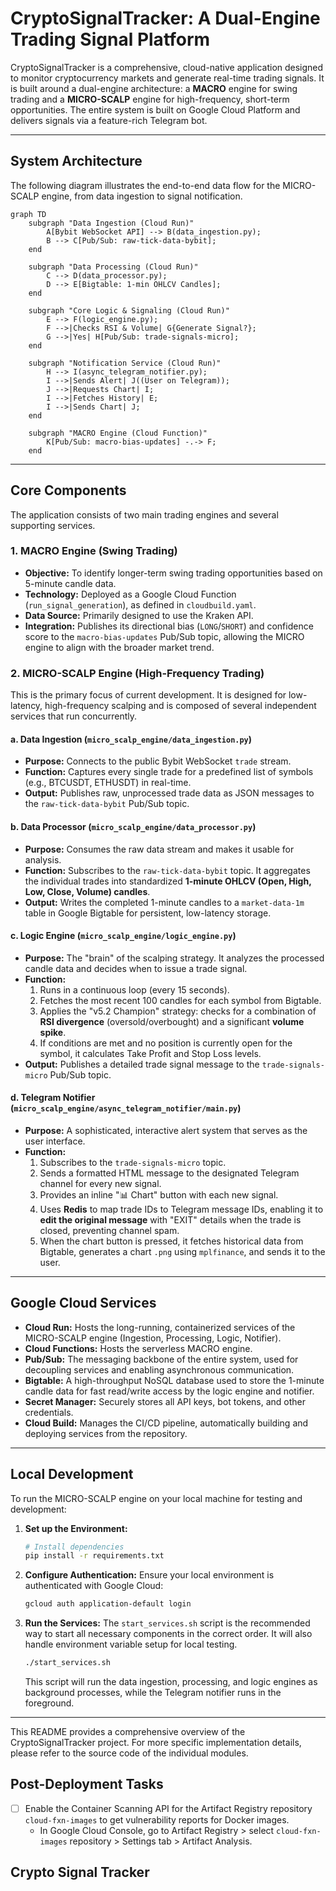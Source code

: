 # CryptoSignalTracker: A Dual-Engine Trading Signal Platform

CryptoSignalTracker is a comprehensive, cloud-native application designed to monitor cryptocurrency markets and generate real-time trading signals. It is built around a dual-engine architecture: a **MACRO** engine for swing trading and a **MICRO-SCALP** engine for high-frequency, short-term opportunities. The entire system is built on Google Cloud Platform and delivers signals via a feature-rich Telegram bot.

---

## System Architecture

The following diagram illustrates the end-to-end data flow for the MICRO-SCALP engine, from data ingestion to signal notification.

```mermaid
graph TD
    subgraph "Data Ingestion (Cloud Run)"
        A[Bybit WebSocket API] --> B(data_ingestion.py);
        B --> C[Pub/Sub: raw-tick-data-bybit];
    end

    subgraph "Data Processing (Cloud Run)"
        C --> D(data_processor.py);
        D --> E[Bigtable: 1-min OHLCV Candles];
    end

    subgraph "Core Logic & Signaling (Cloud Run)"
        E --> F(logic_engine.py);
        F -->|Checks RSI & Volume| G{Generate Signal?};
        G -->|Yes| H[Pub/Sub: trade-signals-micro];
    end

    subgraph "Notification Service (Cloud Run)"
        H --> I(async_telegram_notifier.py);
        I -->|Sends Alert| J((User on Telegram));
        J -->|Requests Chart| I;
        I -->|Fetches History| E;
        I -->|Sends Chart| J;
    end
    
    subgraph "MACRO Engine (Cloud Function)"
        K[Pub/Sub: macro-bias-updates] -.-> F;
    end
```

---

## Core Components

The application consists of two main trading engines and several supporting services.

### 1. MACRO Engine (Swing Trading)

-   **Objective:** To identify longer-term swing trading opportunities based on 5-minute candle data.
-   **Technology:** Deployed as a Google Cloud Function (`run_signal_generation`), as defined in `cloudbuild.yaml`.
-   **Data Source:** Primarily designed to use the Kraken API.
-   **Integration:** Publishes its directional bias (`LONG`/`SHORT`) and confidence score to the `macro-bias-updates` Pub/Sub topic, allowing the MICRO engine to align with the broader market trend.

### 2. MICRO-SCALP Engine (High-Frequency Trading)

This is the primary focus of current development. It is designed for low-latency, high-frequency scalping and is composed of several independent services that run concurrently.

#### a. Data Ingestion (`micro_scalp_engine/data_ingestion.py`)

-   **Purpose:** Connects to the public Bybit WebSocket `trade` stream.
-   **Function:** Captures every single trade for a predefined list of symbols (e.g., BTCUSDT, ETHUSDT) in real-time.
-   **Output:** Publishes raw, unprocessed trade data as JSON messages to the `raw-tick-data-bybit` Pub/Sub topic.

#### b. Data Processor (`micro_scalp_engine/data_processor.py`)

-   **Purpose:** Consumes the raw data stream and makes it usable for analysis.
-   **Function:** Subscribes to the `raw-tick-data-bybit` topic. It aggregates the individual trades into standardized **1-minute OHLCV (Open, High, Low, Close, Volume) candles**.
-   **Output:** Writes the completed 1-minute candles to a `market-data-1m` table in Google Bigtable for persistent, low-latency storage.

#### c. Logic Engine (`micro_scalp_engine/logic_engine.py`)

-   **Purpose:** The "brain" of the scalping strategy. It analyzes the processed candle data and decides when to issue a trade signal.
-   **Function:**
    1.  Runs in a continuous loop (every 15 seconds).
    2.  Fetches the most recent 100 candles for each symbol from Bigtable.
    3.  Applies the "v5.2 Champion" strategy: checks for a combination of **RSI divergence** (oversold/overbought) and a significant **volume spike**.
    4.  If conditions are met and no position is currently open for the symbol, it calculates Take Profit and Stop Loss levels.
-   **Output:** Publishes a detailed trade signal message to the `trade-signals-micro` Pub/Sub topic.

#### d. Telegram Notifier (`micro_scalp_engine/async_telegram_notifier/main.py`)

-   **Purpose:** A sophisticated, interactive alert system that serves as the user interface.
-   **Function:**
    1.  Subscribes to the `trade-signals-micro` topic.
    2.  Sends a formatted HTML message to the designated Telegram channel for every new signal.
    3.  Provides an inline "📊 Chart" button with each new signal.
    4.  Uses **Redis** to map trade IDs to Telegram message IDs, enabling it to **edit the original message** with "EXIT" details when the trade is closed, preventing channel spam.
    5.  When the chart button is pressed, it fetches historical data from Bigtable, generates a chart `.png` using `mplfinance`, and sends it to the user.

---

## Google Cloud Services

-   **Cloud Run:** Hosts the long-running, containerized services of the MICRO-SCALP engine (Ingestion, Processing, Logic, Notifier).
-   **Cloud Functions:** Hosts the serverless MACRO engine.
-   **Pub/Sub:** The messaging backbone of the entire system, used for decoupling services and enabling asynchronous communication.
-   **Bigtable:** A high-throughput NoSQL database used to store the 1-minute candle data for fast read/write access by the logic engine and notifier.
-   **Secret Manager:** Securely stores all API keys, bot tokens, and other credentials.
-   **Cloud Build:** Manages the CI/CD pipeline, automatically building and deploying services from the repository.

---

## Local Development

To run the MICRO-SCALP engine on your local machine for testing and development:

1.  **Set up the Environment:**
    ```bash
    # Install dependencies
    pip install -r requirements.txt
    ```

2.  **Configure Authentication:**
    Ensure your local environment is authenticated with Google Cloud:
    ```bash
    gcloud auth application-default login
    ```

3.  **Run the Services:**
    The `start_services.sh` script is the recommended way to start all necessary components in the correct order. It will also handle environment variable setup for local testing.
    ```bash
    ./start_services.sh
    ```
    This script will run the data ingestion, processing, and logic engines as background processes, while the Telegram notifier runs in the foreground.

---
This README provides a comprehensive overview of the CryptoSignalTracker project. For more specific implementation details, please refer to the source code of the individual modules.

## Post-Deployment Tasks

- [ ] Enable the Container Scanning API for the Artifact Registry repository `cloud-fxn-images` to get vulnerability reports for Docker images.
  - In Google Cloud Console, go to Artifact Registry > select `cloud-fxn-images` repository > Settings tab > Artifact Analysis.

## Crypto Signal Tracker 